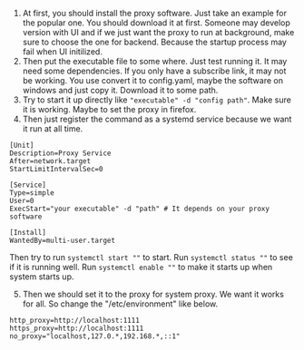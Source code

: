 1. At first, you should install the proxy software. Just take an example for the popular one. You should download it at first. Someone may develop version with UI and if we just want the proxy to run at background, make sure to choose the one for backend. Because the startup process may fail when UI initilized.
2. Then put the executable file to some where. Just test running it. It may need some dependencies. If you only have a subscribe link, it may not be working. You use convert it to config.yaml, maybe the software on windows and just copy it. Download it to some path.
3. Try to start it up directly like ```"executable" -d "config path"```. Make sure it is working. Maybe to set the proxy in firefox.
4. Then just register the command as a systemd service because we want it run at all time.

```
[Unit]
Description=Proxy Service
After=network.target
StartLimitIntervalSec=0

[Service]
Type=simple
User=0
ExecStart="your executable" -d "path" # It depends on your proxy software

[Install]
WantedBy=multi-user.target
```

Then try to run `systemctl start ""` to start. Run `systemctl status ""` to see if it is running well. Run `systemctl enable ""` to make it starts up when system starts up.

5. Then we should set it to the proxy for system proxy. We want it works for all. So change the "/etc/environment" like below.

```
http_proxy=http://localhost:1111
https_proxy=http://localhost:1111
no_proxy="localhost,127.0.*,192.168.*,::1"
```
